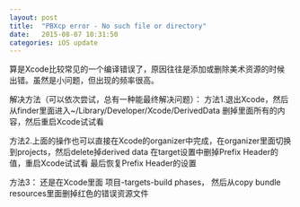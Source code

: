 ```yaml
---
layout: post
title:  "PBXcp error - No such file or directory"
date:   2015-08-07 10:31:50
categories: iOS update
---
```


算是Xcode比较常见的一个编译错误了，原因往往是添加或删除美术资源的时候出错。虽然是小问题，但出现的频率很高。

解决方法（可以依次尝试，总有一种能最终解决问题）：
方法1.退出Xcode，然后从finder里面进入~/Library/Developer/Xcode/DerivedData 删掉里面所有的内容，然后重启Xcode试试看

方法2.上面的操作也可以直接在Xcode的organizer中完成，在organizer里面切换到projects，然后delete掉derived data
在target设置中删掉Prefix Header的值，重启Xcode试试看
最后恢复Prefix Header的设置

方法3：
还是在Xcode里面
项目-targets-build phases，
然后从copy bundle resources里面删掉红色的错误资源文件


